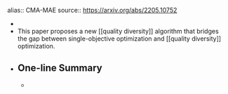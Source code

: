 alias:: CMA-MAE
source:: https://arxiv.org/abs/2205.10752

-
- This paper proposes a new [[quality diversity]] algorithm that bridges the gap between single-objective optimization and [[quality diversity]] optimization.
- ## One-line Summary
	-